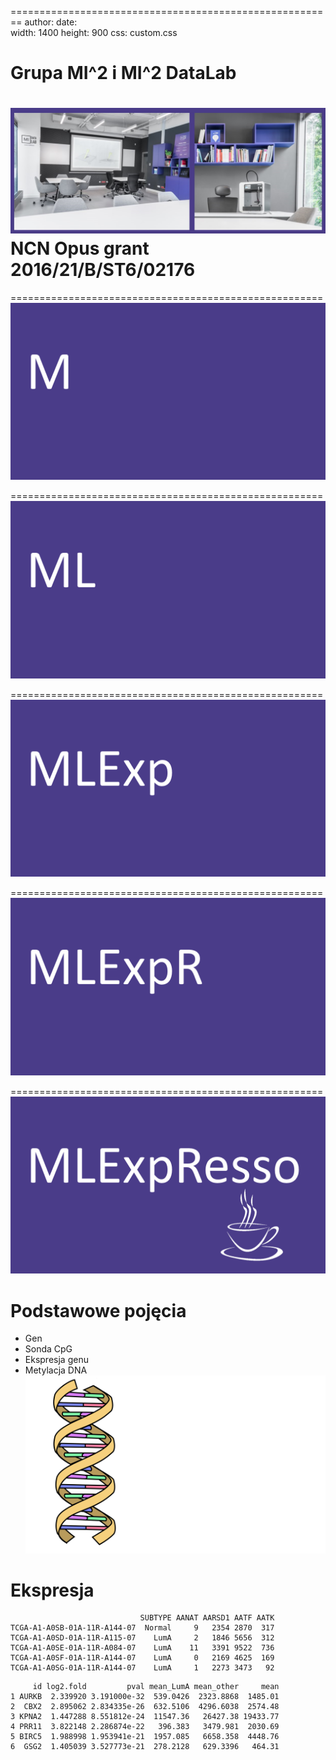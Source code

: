 
========================================================
author: 
date:  
width: 1400
height: 900
css: custom.css

Grupa MI^2 i MI^2 DataLab
========================================================

![plot of chunk unnamed-chunk-1](img/MI2a.PNG)
NCN Opus grant 2016/21/B/ST6/02176
========================================================

======================================================
![plot of chunk unnamed-chunk-2](prezentacje_biala_fioletowa/Slajd8.PNG)

======================================================
![plot of chunk unnamed-chunk-3](prezentacje_biala_fioletowa/Slajd9.PNG)

======================================================
![plot of chunk unnamed-chunk-4](prezentacje_biala_fioletowa/Slajd10.PNG)

======================================================
![plot of chunk unnamed-chunk-5](prezentacje_biala_fioletowa/Slajd11.PNG)

======================================================
![plot of chunk unnamed-chunk-6](prezentacje_biala_fioletowa/Slajd12.PNG)

Podstawowe  pojęcia
======================================================

- Gen
- Sonda CpG
- Ekspresja genu
- Metylacja DNA
![plot of chunk unnamed-chunk-7](img/DNA3.PNG)

Ekspresja
======================================================




```
                             SUBTYPE AANAT AARSD1 AATF AATK
TCGA-A1-A0SB-01A-11R-A144-07  Normal     9   2354 2870  317
TCGA-A1-A0SD-01A-11R-A115-07    LumA     2   1846 5656  312
TCGA-A1-A0SE-01A-11R-A084-07    LumA    11   3391 9522  736
TCGA-A1-A0SF-01A-11R-A144-07    LumA     0   2169 4625  169
TCGA-A1-A0SG-01A-11R-A144-07    LumA     1   2273 3473   92
```


```
     id log2.fold         pval mean_LumA mean_other     mean
1 AURKB  2.339920 3.191000e-32  539.0426  2323.8868  1485.01
2  CBX2  2.895062 2.834335e-26  632.5106  4296.6038  2574.48
3 KPNA2  1.447288 8.551812e-24  11547.36   26427.38 19433.77
4 PRR11  3.822148 2.286874e-22   396.383   3479.981  2030.69
5 BIRC5  1.988998 1.953941e-21  1957.085   6658.358  4448.76
6  GSG2  1.405039 3.527773e-21  278.2128   629.3396   464.31
```
